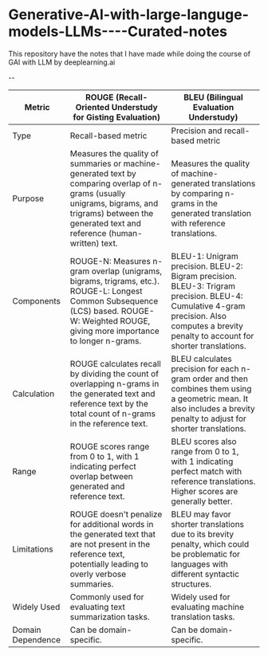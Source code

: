 # Generative-AI-with-large-languge-models-LLMs----Curated-notes
This repository have the notes that I have made while doing the course of GAI with LLM by deeplearning.ai

--


| Metric  | ROUGE (Recall-Oriented Understudy for Gisting Evaluation) | BLEU (Bilingual Evaluation Understudy) |
|---------|----------------------------------------------------------|--------------------------------------|
| Type    | Recall-based metric                                      | Precision and recall-based metric   |
| Purpose | Measures the quality of summaries or machine-generated text by comparing overlap of n-grams (usually unigrams, bigrams, and trigrams) between the generated text and reference (human-written) text. | Measures the quality of machine-generated translations by comparing n-grams in the generated translation with reference translations. |
| Components | ROUGE-N: Measures n-gram overlap (unigrams, bigrams, trigrams, etc.). ROUGE-L: Longest Common Subsequence (LCS) based. ROUGE-W: Weighted ROUGE, giving more importance to longer n-grams. | BLEU-1: Unigram precision. BLEU-2: Bigram precision. BLEU-3: Trigram precision. BLEU-4: Cumulative 4-gram precision. Also computes a brevity penalty to account for shorter translations. |
| Calculation | ROUGE calculates recall by dividing the count of overlapping n-grams in the generated text and reference text by the total count of n-grams in the reference text. | BLEU calculates precision for each n-gram order and then combines them using a geometric mean. It also includes a brevity penalty to adjust for shorter translations. |
| Range   | ROUGE scores range from 0 to 1, with 1 indicating perfect overlap between generated and reference text. | BLEU scores also range from 0 to 1, with 1 indicating perfect match with reference translations. Higher scores are generally better. |
| Limitations | ROUGE doesn't penalize for additional words in the generated text that are not present in the reference text, potentially leading to overly verbose summaries. | BLEU may favor shorter translations due to its brevity penalty, which could be problematic for languages with different syntactic structures. |
| Widely Used | Commonly used for evaluating text summarization tasks. | Widely used for evaluating machine translation tasks. |
| Domain Dependence | Can be domain-specific. | Can be domain-specific. |
